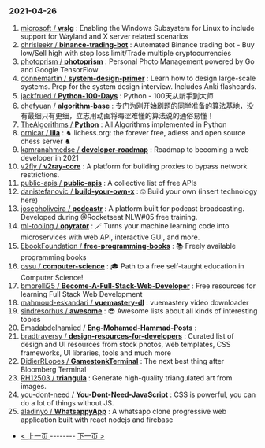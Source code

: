 ### 2021-04-26 
1. [
        microsoft /
**wslg**](https://github.com/microsoft/wslg) : Enabling the Windows Subsystem for Linux to include support for Wayland and X server related scenarios
1. [
        chrisleekr /
**binance-trading-bot**](https://github.com/chrisleekr/binance-trading-bot) : Automated Binance trading bot - Buy low/Sell high with stop loss limit/Trade multiple cryptocurrencies
1. [
        photoprism /
**photoprism**](https://github.com/photoprism/photoprism) : Personal Photo Management powered by Go and Google TensorFlow
1. [
        donnemartin /
**system-design-primer**](https://github.com/donnemartin/system-design-primer) : Learn how to design large-scale systems. Prep for the system design interview. Includes Anki flashcards.
1. [
        jackfrued /
**Python-100-Days**](https://github.com/jackfrued/Python-100-Days) : Python - 100天从新手到大师
1. [
        chefyuan /
**algorithm-base**](https://github.com/chefyuan/algorithm-base) : 专门为刚开始刷题的同学准备的算法基地，没有最细只有更细，立志用动画将晦涩难懂的算法说的通俗易懂！
1. [
        TheAlgorithms /
**Python**](https://github.com/TheAlgorithms/Python) : All Algorithms implemented in Python
1. [
        ornicar /
**lila**](https://github.com/ornicar/lila) : ♞ lichess.org: the forever free, adless and open source chess server ♞
1. [
        kamranahmedse /
**developer-roadmap**](https://github.com/kamranahmedse/developer-roadmap) : Roadmap to becoming a web developer in 2021
1. [
        v2fly /
**v2ray-core**](https://github.com/v2fly/v2ray-core) : A platform for building proxies to bypass network restrictions.
1. [
        public-apis /
**public-apis**](https://github.com/public-apis/public-apis) : A collective list of free APIs
1. [
        danistefanovic /
**build-your-own-x**](https://github.com/danistefanovic/build-your-own-x) : 🤓 Build your own (insert technology here)
1. [
        josepholiveira /
**podcastr**](https://github.com/josepholiveira/podcastr) : A platform built for podcast broadcasting. Developed during @Rocketseat NLW#05 free training.
1. [
        ml-tooling /
**opyrator**](https://github.com/ml-tooling/opyrator) : 🪄 Turns your machine learning code into microservices with web API, interactive GUI, and more.
1. [
        EbookFoundation /
**free-programming-books**](https://github.com/EbookFoundation/free-programming-books) : 📚 Freely available programming books
1. [
        ossu /
**computer-science**](https://github.com/ossu/computer-science) : 🎓 Path to a free self-taught education in Computer Science!
1. [
        bmorelli25 /
**Become-A-Full-Stack-Web-Developer**](https://github.com/bmorelli25/Become-A-Full-Stack-Web-Developer) : Free resources for learning Full Stack Web Development
1. [
        mahmoud-eskandari /
**vuemastery-dl**](https://github.com/mahmoud-eskandari/vuemastery-dl) : vuemastery video downloader
1. [
        sindresorhus /
**awesome**](https://github.com/sindresorhus/awesome) : 😎 Awesome lists about all kinds of interesting topics
1. [
        Emadabdelhamied /
**Eng-Mohamed-Hammad-Posts**](https://github.com/Emadabdelhamied/Eng-Mohamed-Hammad-Posts) : 
1. [
        bradtraversy /
**design-resources-for-developers**](https://github.com/bradtraversy/design-resources-for-developers) : Curated list of design and UI resources from stock photos, web templates, CSS frameworks, UI libraries, tools and much more
1. [
        DidierRLopes /
**GamestonkTerminal**](https://github.com/DidierRLopes/GamestonkTerminal) : The next best thing after Bloomberg Terminal
1. [
        RH12503 /
**triangula**](https://github.com/RH12503/triangula) : Generate high-quality triangulated art from images.
1. [
        you-dont-need /
**You-Dont-Need-JavaScript**](https://github.com/you-dont-need/You-Dont-Need-JavaScript) : CSS is powerful, you can do a lot of things without JS.
1. [
        aladinyo /
**WhatsappyApp**](https://github.com/aladinyo/WhatsappyApp) : A whatsapp clone progressive web application built with react nodejs and firebase 

- [ < 上一页 ](https://github.com/able8/github-trending-daily-record/blob/master/2021-04-25.md) -------- [ 下一页 > ](https://github.com/able8/github-trending-daily-record/blob/master/2021-04-27.md)